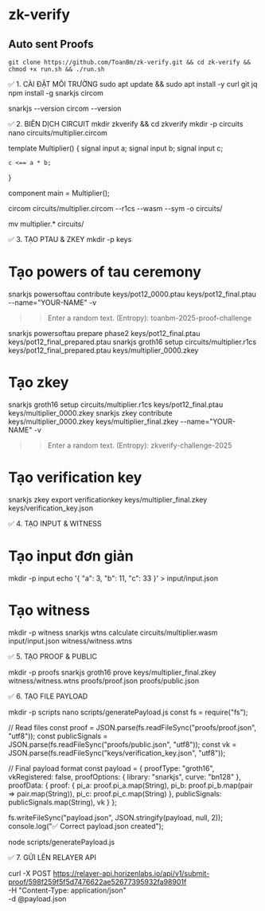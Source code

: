 # zk-verify
## Auto sent Proofs
```
git clone https://github.com/ToanBm/zk-verify.git && cd zk-verify && chmod +x run.sh && ./run.sh
```

✅ 1. CÀI ĐẶT MÔI TRƯỜNG
sudo apt update && sudo apt install -y curl git jq
npm install -g snarkjs circom

snarkjs --version
circom --version

✅ 2. BIÊN DỊCH CIRCUIT
mkdir zkverify && cd zkverify
mkdir -p circuits
nano circuits/multiplier.circom

template Multiplier() {
    signal input a;
    signal input b;
    signal input c;

    c <== a * b;
}

component main = Multiplier();

circom circuits/multiplier.circom --r1cs --wasm --sym -o circuits/

mv multiplier.* circuits/

✅ 3. TẠO PTAU & ZKEY
mkdir -p keys
# Tạo powers of tau ceremony
snarkjs powersoftau contribute keys/pot12_0000.ptau keys/pot12_final.ptau --name="YOUR-NAME" -v
>>Enter a random text. (Entropy): toanbm-2025-proof-challenge

snarkjs powersoftau prepare phase2 keys/pot12_final.ptau keys/pot12_final_prepared.ptau
snarkjs groth16 setup circuits/multiplier.r1cs keys/pot12_final_prepared.ptau keys/multiplier_0000.zkey
# Tạo zkey
snarkjs groth16 setup circuits/multiplier.r1cs keys/pot12_final.ptau keys/multiplier_0000.zkey
snarkjs zkey contribute keys/multiplier_0000.zkey keys/multiplier_final.zkey --name="YOUR-NAME" -v
>>Enter a random text. (Entropy): zkverify-challenge-2025

# Tạo verification key
snarkjs zkey export verificationkey keys/multiplier_final.zkey keys/verification_key.json

✅ 4. TẠO INPUT & WITNESS




# Tạo input đơn giản
mkdir -p input
echo '{ "a": 3, "b": 11, "c": 33 }' > input/input.json

# Tạo witness
mkdir -p witness
snarkjs wtns calculate circuits/multiplier.wasm input/input.json witness/witness.wtns

✅ 5. TẠO PROOF & PUBLIC

mkdir -p proofs
snarkjs groth16 prove keys/multiplier_final.zkey witness/witness.wtns proofs/proof.json proofs/public.json

✅ 6. TẠO FILE PAYLOAD

mkdir -p scripts
nano scripts/generatePayload.js
const fs = require("fs");

// Read files
const proof = JSON.parse(fs.readFileSync("proofs/proof.json", "utf8"));
const publicSignals = JSON.parse(fs.readFileSync("proofs/public.json", "utf8"));
const vk = JSON.parse(fs.readFileSync("keys/verification_key.json", "utf8"));

// Final payload format
const payload = {
  proofType: "groth16",
  vkRegistered: false,
  proofOptions: {
    library: "snarkjs",
    curve: "bn128"
  },
  proofData: {
    proof: {
      pi_a: proof.pi_a.map(String),
      pi_b: proof.pi_b.map(pair => pair.map(String)),
      pi_c: proof.pi_c.map(String)
    },
    publicSignals: publicSignals.map(String),
    vk
  }
};

fs.writeFileSync("payload.json", JSON.stringify(payload, null, 2));
console.log("✅ Correct payload.json created");


node scripts/generatePayload.js

✅ 7. GỬI LÊN RELAYER API

curl -X POST https://relayer-api.horizenlabs.io/api/v1/submit-proof/598f259f5f5d7476622ae52677395932fa98901f \
  -H "Content-Type: application/json" \
  -d @payload.json






